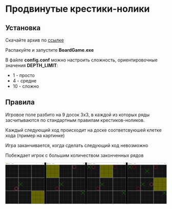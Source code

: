 # Продвинутые крестики-нолики
## Установка
Скачайте архив по [ссылке](https://github.com/StarikTenger/BoardGame/raw/master/ready_to_run.zip)

Распакуйте и запустите **BoardGame.exe**

В файле **config.conf** можно настроить сложность, ориентировочные значения **DEPTH_LIMIT**:
* 1 - просто
* 4 - средне
* 10 - сложно
## Правила
Игровое поле разбито на 9 досок 3x3, в каждой из которых ряды засчитываются по стандартным правилам крестиков-ноликов.

Каждый следующий ход происходит на доске соответсвуюшей клетке хода (пример на картинке)

Игра заканчивается, когда сделать следующий ход невозможно 

Побеждает игрок с большим количеством законченных рядов

![alt text](/images/example.png)
